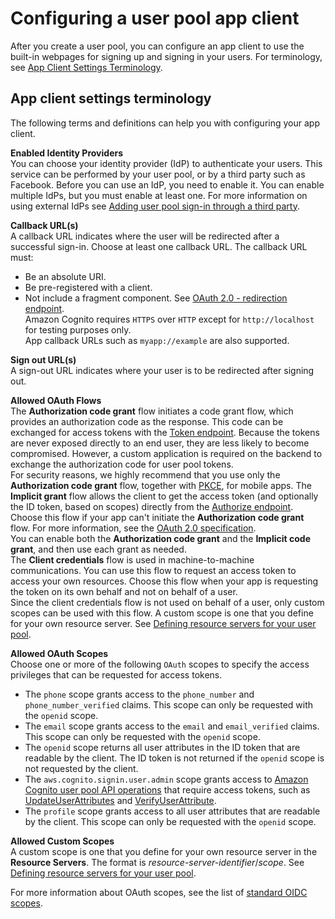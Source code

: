 # Configuring a user pool app client<a name="cognito-user-pools-app-idp-settings"></a>

After you create a user pool, you can configure an app client to use the built\-in webpages for signing up and signing in your users\. For terminology, see [App Client Settings Terminology](#cognito-user-pools-app-idp-settings-about)\.

## App client settings terminology<a name="cognito-user-pools-app-idp-settings-about"></a>

The following terms and definitions can help you with configuring your app client\.

**Enabled Identity Providers**  
You can choose your identity provider \(IdP\) to authenticate your users\. This service can be performed by your user pool, or by a third party such as Facebook\. Before you can use an IdP, you need to enable it\. You can enable multiple IdPs, but you must enable at least one\. For more information on using external IdPs see [Adding user pool sign\-in through a third party](cognito-user-pools-identity-federation.md)\.

**Callback URL\(s\)**  
A callback URL indicates where the user will be redirected after a successful sign\-in\. Choose at least one callback URL\. The callback URL must:  
+ Be an absolute URI\.
+ Be pre\-registered with a client\.
+ Not include a fragment component\.
See [OAuth 2\.0 \- redirection endpoint](https://tools.ietf.org/html/rfc6749#section-3.1.2)\.  
Amazon Cognito requires `HTTPS` over `HTTP` except for `http://localhost` for testing purposes only\.  
App callback URLs such as `myapp://example` are also supported\.

**Sign out URL\(s\)**  
A sign\-out URL indicates where your user is to be redirected after signing out\.

**Allowed OAuth Flows**  
The **Authorization code grant** flow initiates a code grant flow, which provides an authorization code as the response\. This code can be exchanged for access tokens with the [Token endpoint](token-endpoint.md)\. Because the tokens are never exposed directly to an end user, they are less likely to become compromised\. However, a custom application is required on the backend to exchange the authorization code for user pool tokens\.  
For security reasons, we highly recommend that you use only the **Authorization code grant** flow, together with [PKCE](https://tools.ietf.org/html/rfc7636), for mobile apps\.
The **Implicit grant** flow allows the client to get the access token \(and optionally the ID token, based on scopes\) directly from the [Authorize endpoint](authorization-endpoint.md)\. Choose this flow if your app can't initiate the **Authorization code grant** flow\. For more information, see the [OAuth 2\.0 specification](https://oauth.net/2/)\.  
You can enable both the **Authorization code grant** and the **Implicit code grant**, and then use each grant as needed\.  
The **Client credentials** flow is used in machine\-to\-machine communications\. You can use this flow to request an access token to access your own resources\. Choose this flow when your app is requesting the token on its own behalf and not on behalf of a user\.  
Since the client credentials flow is not used on behalf of a user, only custom scopes can be used with this flow\. A custom scope is one that you define for your own resource server\. See [Defining resource servers for your user pool](cognito-user-pools-define-resource-servers.md)\.

**Allowed OAuth Scopes**  
Choose one or more of the following `OAuth` scopes to specify the access privileges that can be requested for access tokens\.  
+ The `phone` scope grants access to the `phone_number` and `phone_number_verified` claims\. This scope can only be requested with the `openid` scope\.
+ The `email` scope grants access to the `email` and `email_verified` claims\. This scope can only be requested with the `openid` scope\.
+ The `openid` scope returns all user attributes in the ID token that are readable by the client\. The ID token is not returned if the `openid` scope is not requested by the client\.
+ The `aws.cognito.signin.user.admin` scope grants access to [Amazon Cognito user pool API operations](https://docs.aws.amazon.com/cognito-user-identity-pools/latest/APIReference/Welcome.html) that require access tokens, such as [UpdateUserAttributes](https://docs.aws.amazon.com/cognito-user-identity-pools/latest/APIReference/API_UpdateUserAttributes.html) and [VerifyUserAttribute](https://docs.aws.amazon.com/cognito-user-identity-pools/latest/APIReference/API_VerifyUserAttribute.html)\.
+ The `profile` scope grants access to all user attributes that are readable by the client\. This scope can only be requested with the `openid` scope\.

**Allowed Custom Scopes**  
A custom scope is one that you define for your own resource server in the **Resource Servers**\. The format is *resource\-server\-identifier*/*scope*\. See [Defining resource servers for your user pool](cognito-user-pools-define-resource-servers.md)\.

For more information about OAuth scopes, see the list of [standard OIDC scopes](http://openid.net/specs/openid-connect-core-1_0.html#ScopeClaims)\.
